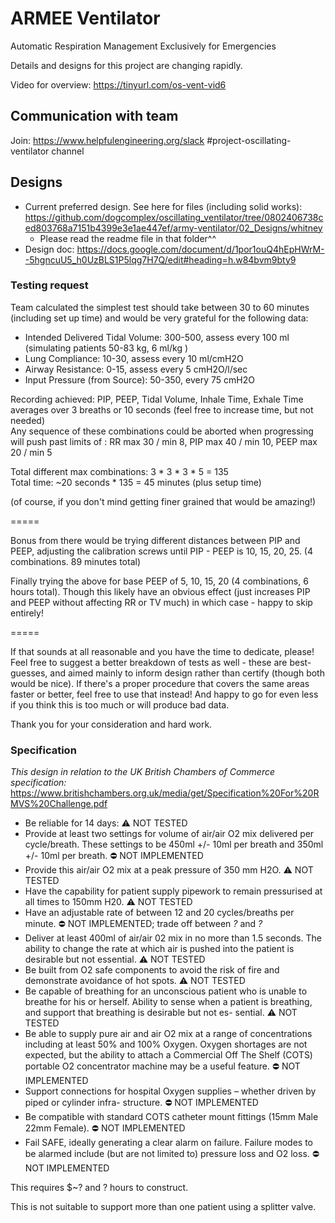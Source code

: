 
# ARMEE Ventilator
Automatic Respiration Management Exclusively for Emergencies

Details and designs for this project are changing rapidly.

Video for overview: https://tinyurl.com/os-vent-vid6

## Communication with team

Join: https://www.helpfulengineering.org/slack
#project-oscillating-ventilator channel

## Designs

* Current preferred design.  See here for files (including solid works): https://github.com/dogcomplex/oscillating_ventilator/tree/0802406738ced803768a7151b4399e3e1ae447ef/army-ventilator/02_Designs/whitney
  * Please read the readme file in that folder^^
* Design doc: https://docs.google.com/document/d/1por1ouQ4hEpHWrM--5hgncuU5_h0UzBLS1P5lqg7H7Q/edit#heading=h.w84bvm9bty9

### Testing request

Team calculated the simplest test should take between 30 to 60 minutes (including set up time) and would be very grateful for the following data:

* Intended Delivered Tidal Volume:  300-500, assess every 100 ml  (simulating patients 50-83 kg, 6 ml/kg )
* Lung Compliance:  10-30, assess every 10 ml/cmH2O
* Airway Resistance: 0-15, assess every 5 cmH2O/l/sec
* Input Pressure (from Source): 50-350, every 75 cmH2O

Recording achieved:  PIP, PEEP, Tidal Volume, Inhale Time, Exhale Time averages over 3 breaths or 10 seconds (feel free to increase time, but not needed)\
Any sequence of these combinations could be aborted when progressing will push past limits of : RR max 30 / min 8,  PIP max 40 / min 10, PEEP max 20 / min 5

Total different max combinations:  3 * 3 * 3 * 5 = 135\
Total time: ~20 seconds * 135 =  45 minutes (plus setup time)

(of course, if you don't mind getting finer grained that would be amazing!)

=====

Bonus from there would be trying different distances between PIP and PEEP, adjusting the calibration screws until PIP - PEEP is 10, 15, 20, 25.  (4 combinations.  89 minutes total)

Finally trying the above for base PEEP of 5, 10, 15, 20  (4 combinations, 6 hours total).  Though this likely have an obvious effect (just increases PIP and PEEP without affecting RR or TV much) in which case - happy to skip entirely!

=====

If that sounds at all reasonable and you have the time to dedicate, please!  Feel free to suggest a better breakdown of tests as well - these are best-guesses, and aimed mainly to inform design rather than certify (though both would be nice).  If there's a proper procedure that covers the same areas faster or better, feel free to use that instead!   And happy to go for even less if you think this is too much or will produce bad data.

Thank you for your consideration and hard work.

### Specification

*This design in relation to the UK British Chambers of Commerce specification:* https://www.britishchambers.org.uk/media/get/Specification%20For%20RMVS%20Challenge.pdf

* Be reliable for 14 days: ⚠ NOT TESTED
* Provide at least two settings for volume of air/air O2 mix delivered per cycle/breath. These settings to be 450ml +/- 10ml per breath and 350ml +/- 10ml per breath. ⛔ NOT IMPLEMENTED
* Provide this air/air O2 mix at a peak pressure of 350 mm H2O. ⚠ NOT TESTED
* Have the capability for patient supply pipework to remain pressurised at all times to 150mm H20. ⚠ NOT TESTED
* Have an adjustable rate of between 12 and 20 cycles/breaths per minute. ⛔ NOT IMPLEMENTED; trade off between _?_ and _?_
* Deliver at least 400ml of air/air 02 mix in no more than 1.5 seconds. The ability to change the rate at which air is pushed into the patient is desirable but not essential. ⚠ NOT TESTED
* Be built from O2 safe components to avoid the risk of fire and demonstrate avoidance of hot spots. ⚠ NOT TESTED
* Be capable of breathing for an unconscious patient who is unable to breathe for his or herself. Ability to sense when a patient is breathing, and support that breathing is desirable but not es- sential. ⚠ NOT TESTED
* Be able to supply pure air and air O2 mix at a range of concentrations including at least 50% and 100% Oxygen. Oxygen shortages are not expected, but the ability to attach a Commercial Off The Shelf (COTS) portable O2 concentrator machine may be a useful feature. ⛔ NOT IMPLEMENTED
* Support connections for hospital Oxygen supplies – whether driven by piped or cylinder infra- structure. ⛔ NOT IMPLEMENTED
* Be compatible with standard COTS catheter mount fittings (15mm Male 22mm Female). ⛔ NOT IMPLEMENTED
* Fail SAFE, ideally generating a clear alarm on failure. Failure modes to be alarmed include (but are not limited to) pressure loss and O2 loss. ⛔ NOT IMPLEMENTED

This requires $~? and ? hours to construct.

This is not suitable to support more than one patient using a splitter valve.
